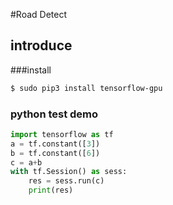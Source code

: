 #Road Detect
## introduce
###install 
```bash
$ sudo pip3 install tensorflow-gpu
```
### python test demo
```python
import tensorflow as tf
a = tf.constant([3])
b = tf.constant([6])
c = a+b
with tf.Session() as sess:
    res = sess.run(c)
    print(res)
```
